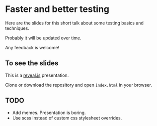 # Faster and better testing

Here are the slides for this short talk about some testing
basics and techniques.

Probably it will be updated over time.

Any feedback is welcome!

## To see the slides

This is a [reveal.js](https://revealjs.com) presentation.

Clone or download the repository and open `index.html` in your browser.

## TODO

* Add memes. Presentation is boring.
* Use scss instead of custom css stylesheet overrides.

